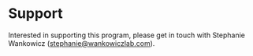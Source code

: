 

# Support

Interested in supporting this program, please get in touch with Stephanie Wankowicz (stephanie@wankowiczlab.com).
